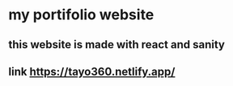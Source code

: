# my portifolio website
## this website is made with react and sanity 
## link https://tayo360.netlify.app/